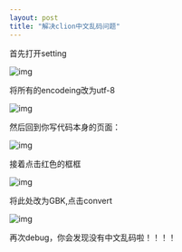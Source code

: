 ```yaml
---
layout: post
title: "解决clion中文乱码问题"
---
```


<p>首先打开setting</p>
<img src="https://upload-images.jianshu.io/upload_images/13273701-ad05f7fcd1a6e7cd.png?imageMogr2/auto-orient/strip|imageView2/2/w/361/format/webp" alt="img">
<p>将所有的encodeing改为utf-8</p>
<img src="https://upload-images.jianshu.io/upload_images/13273701-e0adc90971ff80cc.png?imageMogr2/auto-orient/strip|imageView2/2/w/1023/format/webp" alt="img">
<p>然后回到你写代码本身的页面：</p>
<img src="https://upload-images.jianshu.io/upload_images/13273701-56665aae6fa695f4.png?imageMogr2/auto-orient/strip|imageView2/2/w/1200/format/webp" alt="img">
<p>接着点击红色的框框</p>
<img src="https://upload-images.jianshu.io/upload_images/13273701-6aa14d78099eee89.png?imageMogr2/auto-orient/strip|imageView2/2/w/315/format/webp" alt="img">
<p>将此处改为GBK,点击convert</p>
<img src="https://upload-images.jianshu.io/upload_images/13273701-125180e584ab1c93.png?imageMogr2/auto-orient/strip|imageView2/2/w/590/format/webp" alt="img">
<p>再次debug，你会发现没有中文乱码啦！！！！</p>
